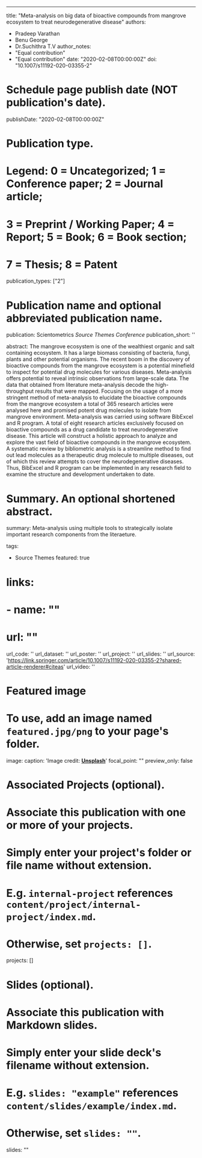 ---
title: "Meta-analysis on big data of bioactive compounds from mangrove ecosystem to treat neurodegenerative disease"
authors:
- Pradeep Varathan  
- Benu George
- Dr.Suchithra T.V
author_notes:
- "Equal contribution"
- "Equal contribution"
date: "2020-02-08T00:00:00Z"
doi: "10.1007/s11192-020-03355-2"

# Schedule page publish date (NOT publication's date).
publishDate: "2020-02-08T00:00:00Z"

# Publication type.
# Legend: 0 = Uncategorized; 1 = Conference paper; 2 = Journal article;
# 3 = Preprint / Working Paper; 4 = Report; 5 = Book; 6 = Book section;
# 7 = Thesis; 8 = Patent
publication_types: ["2"]

# Publication name and optional abbreviated publication name.
publication: Scientometrics *Source Themes Conference*
publication_short: ''

abstract: The mangrove ecosystem is one of the wealthiest organic and salt containing ecosystem. It has a large biomass consisting of bacteria, fungi, plants and other potential organisms. The recent boom in the discovery of bioactive compounds from the mangrove ecosystem is a potential minefield to inspect for potential drug molecules for various diseases. Meta-analysis offers potential to reveal intrinsic observations from large-scale data. The data that obtained from literature meta-analysis decode the high-throughput results that were mapped. Focusing on the usage of a more stringent method of meta-analysis to elucidate the bioactive compounds from the mangrove ecosystem a total of 365 research articles were analysed here and promised potent drug molecules to isolate from mangrove environment. Meta-analysis was carried using software BibExcel and R program. A total of eight research articles exclusively focused on bioactive compounds as a drug candidate to treat neurodegenerative disease. This article will construct a holistic approach to analyze and explore the vast field of bioactive compounds in the mangrove ecosystem. A systematic review by bibliometric analysis is a streamline method to find out lead molecules as a therapeutic drug molecule to multiple diseases, out of which this review attempts to cover the neurodegenerative diseases. Thus, BibExcel and R program can be implemented in any research field to examine the structure and development undertaken to date.

# Summary. An optional shortened abstract.
summary: Meta-analysis using multiple tools to strategically isolate important research components from the literaeture.

tags:
- Source Themes
featured: true

# links:
# - name: ""
#   url: ""
url_code: ''
url_dataset: ''
url_poster: ''
url_project: ''
url_slides: ''
url_source: 'https://link.springer.com/article/10.1007/s11192-020-03355-2?shared-article-renderer#citeas'
url_video: ''

# Featured image
# To use, add an image named `featured.jpg/png` to your page's folder. 
image:
  caption: 'Image credit: [**Unsplash**](https://unsplash.com/photos/jdD8gXaTZsc)'
  focal_point: ""
  preview_only: false

# Associated Projects (optional).
#   Associate this publication with one or more of your projects.
#   Simply enter your project's folder or file name without extension.
#   E.g. `internal-project` references `content/project/internal-project/index.md`.
#   Otherwise, set `projects: []`.
projects: []

# Slides (optional).
#   Associate this publication with Markdown slides.
#   Simply enter your slide deck's filename without extension.
#   E.g. `slides: "example"` references `content/slides/example/index.md`.
#   Otherwise, set `slides: ""`.
slides: ""
